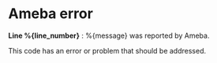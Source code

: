 # Ameba error

**Line %{line_number}** :  %{message} was reported by Ameba.

This code has an error or problem that should be addressed.

